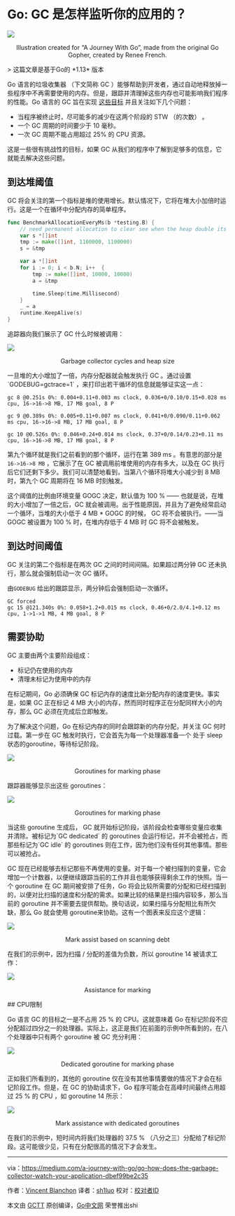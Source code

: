 # Go: GC 是怎样监听你的应用的？

![](https://raw.githubusercontent.com/studygolang/gctt-images2/master/20191002-Go-How-Does-the-Garbage-Collector-Watch-Your-Application/1.png)

<p align="center">Illustration created for “A Journey With Go”, made from the original Go Gopher, created by Renee French.</p>
>  这篇文章是基于Go的 *1.13* 版本

Go 语言的垃圾收集器 （下文简称 GC ）能够帮助到开发者，通过自动地释放掉一些程序中不再需要使用的内存。但是，跟踪并清理掉这些内存也可能影响我们程序的性能。Go 语言的 GC 旨在实现 [这些目标](https://blog.golang.org/ismmkeynote) 并且关注如下几个问题：

- 当程序被终止时，尽可能多的减少在这两个阶段的 STW （的次数） 。
- 一个 GC 周期的时间要少于 10 毫秒。
- 一次 GC 周期不能占用超过 25% 的 CPU 资源。

这是一些很有挑战性的目标，如果 GC 从我们的程序中了解到足够多的信息，它就能去解决这些问题。

## 到达堆阈值

GC 将会关注的第一个指标是堆的使用增长。默认情况下，它将在堆大小加倍时运行。这是一个在循环中分配内存的简单程序。

```go
func BenchmarkAllocationEveryMs(b *testing.B) {
	// need permanent allocation to clear see when the heap double its size
	var s *[]int
	tmp := make([]int, 1100000, 1100000)
	s = &tmp

	var a *[]int
	for i := 0; i < b.N; i++  {
		tmp := make([]int, 10000, 10000)
		a = &tmp

		time.Sleep(time.Millisecond)
	}
	_ = a
	runtime.KeepAlive(s)
}
```

追踪器向我们展示了 GC 什么时候被调用：

![](https://raw.githubusercontent.com/studygolang/gctt-images2/master/20191002-Go-How-Does-the-Garbage-Collector-Watch-Your-Application/2.png)

<p align="center">Garbage collector cycles and heap size</p>
一旦堆的大小增加了一倍，内存分配器就会触发执行 GC 。通过设置 `GODEBUG=gctrace=1` ，来打印出若干循环的信息就能够证实这一点：

```
gc 8 @0.251s 0%: 0.004+0.11+0.003 ms clock, 0.036+0/0.10/0.15+0.028 ms cpu, 16->16->8 MB, 17 MB goal, 8 P

gc 9 @0.389s 0%: 0.005+0.11+0.007 ms clock, 0.041+0/0.090/0.11+0.062 ms cpu, 16->16->8 MB, 17 MB goal, 8 P

gc 10 @0.526s 0%: 0.046+0.24+0.014 ms clock, 0.37+0/0.14/0.23+0.11 ms cpu, 16->16->8 MB, 17 MB goal, 8 P
```

第九个循环就是我们之前看到的那个循环，运行在第 389 ms 。有意思的部分是 `16->16->8 MB` ，它展示了在 GC 被调用前堆使用的内存有多大，以及在 GC 执行后它们还剩下多少。我们可以清楚地看到，当第八个循环将堆大小减少到 8 MB 时，第九个 GC 周期将在 16 MB 时刻触发。

这个阈值的比例由环境变量 GOGC 决定，默认值为 100 % —— 也就是说，在堆的大小增加了一倍之后，GC 就会被调用。出于性能原因，并且为了避免经常启动一个循环，当堆的大小低于 4 MB * GOGC 的时候， GC 将不会被执行。——当 GOGC 被设置为 100 % 时，在堆内存低于 4 MB 时 GC 将不会被触发。

## 到达时间阈值

GC 关注的第二个指标是在两次 GC 之间的时间间隔。如果超过两分钟 GC 还未执行，那么就会强制启动一次 GC 循环。

由`GODEBUG` 给出的跟踪显示，两分钟后会强制启动一次循环。

```
GC forced
gc 15 @121.340s 0%: 0.058+1.2+0.015 ms clock, 0.46+0/2.0/4.1+0.12 ms cpu, 1->1->1 MB, 4 MB goal, 8 P
```

## 需要协助

GC 主要由两个主要阶段组成：

- 标记仍在使用的内存
- 清理未标记为使用中的内存

在标记期间，Go 必须确保 GC 标记内存的速度比新分配内存的速度更快。事实是，如果 GC 正在标记 4 MB 大小的内存，然而同时程序正在分配同样大小的内存，那么 GC 必须在完成后立即触发。

为了解决这个问题，Go 在标记内存的同时会跟踪新的内存分配，并关注 GC 何时过载。第一步在 GC 触发时执行，它会首先为每一个处理器准备一个 处于 sleep状态的goroutine，等待标记阶段。

![](https://raw.githubusercontent.com/studygolang/gctt-images2/master/20191002-Go-How-Does-the-Garbage-Collector-Watch-Your-Application/3.png)

<p align="center">Goroutines for marking phase</p>
跟踪器能够显示出这些 goroutines：

![](https://raw.githubusercontent.com/studygolang/gctt-images2/master/20191002-Go-How-Does-the-Garbage-Collector-Watch-Your-Application/4.png)

<p align="center">Goroutines for marking phase</p>
当这些 goroutine 生成后， GC 就开始标记阶段，该阶段会检查哪些变量应收集并清除。被标记为`GC dedicated` 的 goroutines 会运行标记，并不会被抢占，而那些标记为`GC idle` 的 goroutines 则在工作，因为他们没有任何其他事情。那些可以被抢占。

GC 现在已经能够去标记那些不再使用的变量。对于每一个被扫描到的变量，它会增加一个计数器，以便继续跟踪当前的工作并且也能够获得剩余工作的快照。当一个 goroutine 在 GC 期间被安排了任务，Go 将会比较所需要的分配和已经扫描到的，以便对比扫描的速度和分配的需求。如果比较的结果是扫描内容较多，那么当前的 goroutine 并不需要去提供帮助。换句话说，如果扫描与分配相比有所欠缺，那么 Go 就会使用 goroutine来协助。这有一个图表来反应这个逻辑：

![](https://raw.githubusercontent.com/studygolang/gctt-images2/master/20191002-Go-How-Does-the-Garbage-Collector-Watch-Your-Application/5.png)

<p align="center">Mark assist based on scanning debt</p>
在我们的示例中，因为扫描 / 分配的差值为负数，所以 goroutine 14 被请求工作：

![](https://raw.githubusercontent.com/studygolang/gctt-images2/master/20191002-Go-How-Does-the-Garbage-Collector-Watch-Your-Application/6.png)

<p align="center">Assistance for marking</p>
## CPU限制

Go 语言 GC 的目标之一是不占用 25 % 的 CPU。这就意味着 Go 在标记阶段不应分配超过四分之一的处理器。实际上，这正是我们在前面的示例中所看到的，在八个处理器中只有两个 goroutine 被 GC 充分利用：

![](https://raw.githubusercontent.com/studygolang/gctt-images2/master/20191002-Go-How-Does-the-Garbage-Collector-Watch-Your-Application/7.png)

<p align="center">Dedicated goroutine for marking phase</p>
正如我们所看到的，其他的 goroutine 仅在没有其他事情要做的情况下才会在标记阶段工作。但是，在 GC 的协助请求下，Go 程序可能会在高峰时间最终占用超过 25 % 的 CPU ，如 goroutine 14 所示：

![](https://raw.githubusercontent.com/studygolang/gctt-images2/master/20191002-Go-How-Does-the-Garbage-Collector-Watch-Your-Application/8.png)

<p align="center">Mark assistance with dedicated goroutines</p>
在我们的示例中，短时间内将我们处理器的 37.5 % （八分之三）分配给了标记阶段。这可能很少见，只有在分配很高的情况下才会发生。

---

via：https://medium.com/a-journey-with-go/go-how-does-the-garbage-collector-watch-your-application-dbef99be2c35

作者：[Vincent Blanchon](https://medium.com/@blanchon.vincent?source=post_page-----dbef99be2c35----------------------)
译者：[sh1luo](https://github.com/sh1luo)
校对：[校对者ID](https://github.com/校对者ID)

本文由 [GCTT](https://github.com/studygolang/GCTT) 原创编译，[Go中文网](https://studygolang.com/) 荣誉推出shi

